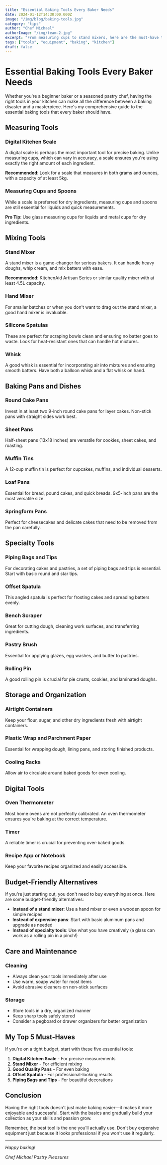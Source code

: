```yaml
---
title: "Essential Baking Tools Every Baker Needs"
date: 2024-01-12T14:30:00.000Z
image: "/img/blog/baking-tools.jpg"
category: "tips"
author: "Chef Michael"
authorImage: "/img/team-2.jpg"
excerpt: "From measuring cups to stand mixers, here are the must-have tools that will take your baking to the next level."
tags: ["tools", "equipment", "baking", "kitchen"]
draft: false
---
```


# Essential Baking Tools Every Baker Needs

Whether you're a beginner baker or a seasoned pastry chef, having the right tools in your kitchen can make all the difference between a baking disaster and a masterpiece. Here's my comprehensive guide to the essential baking tools that every baker should have.

## Measuring Tools

### Digital Kitchen Scale

A digital scale is perhaps the most important tool for precise baking. Unlike measuring cups, which can vary in accuracy, a scale ensures you're using exactly the right amount of each ingredient.

**Recommended**: Look for a scale that measures in both grams and ounces, with a capacity of at least 5kg.

### Measuring Cups and Spoons

While a scale is preferred for dry ingredients, measuring cups and spoons are still essential for liquids and quick measurements.

**Pro Tip**: Use glass measuring cups for liquids and metal cups for dry ingredients.

## Mixing Tools

### Stand Mixer

A stand mixer is a game-changer for serious bakers. It can handle heavy doughs, whip cream, and mix batters with ease.

**Recommended**: KitchenAid Artisan Series or similar quality mixer with at least 4.5L capacity.

### Hand Mixer

For smaller batches or when you don't want to drag out the stand mixer, a good hand mixer is invaluable.

### Silicone Spatulas

These are perfect for scraping bowls clean and ensuring no batter goes to waste. Look for heat-resistant ones that can handle hot mixtures.

### Whisk

A good whisk is essential for incorporating air into mixtures and ensuring smooth batters. Have both a balloon whisk and a flat whisk on hand.

## Baking Pans and Dishes

### Round Cake Pans

Invest in at least two 9-inch round cake pans for layer cakes. Non-stick pans with straight sides work best.

### Sheet Pans

Half-sheet pans (13x18 inches) are versatile for cookies, sheet cakes, and roasting.

### Muffin Tins

A 12-cup muffin tin is perfect for cupcakes, muffins, and individual desserts.

### Loaf Pans

Essential for bread, pound cakes, and quick breads. 9x5-inch pans are the most versatile size.

### Springform Pans

Perfect for cheesecakes and delicate cakes that need to be removed from the pan carefully.

## Specialty Tools

### Piping Bags and Tips

For decorating cakes and pastries, a set of piping bags and tips is essential. Start with basic round and star tips.

### Offset Spatula

This angled spatula is perfect for frosting cakes and spreading batters evenly.

### Bench Scraper

Great for cutting dough, cleaning work surfaces, and transferring ingredients.

### Pastry Brush

Essential for applying glazes, egg washes, and butter to pastries.

### Rolling Pin

A good rolling pin is crucial for pie crusts, cookies, and laminated doughs.

## Storage and Organization

### Airtight Containers

Keep your flour, sugar, and other dry ingredients fresh with airtight containers.

### Plastic Wrap and Parchment Paper

Essential for wrapping dough, lining pans, and storing finished products.

### Cooling Racks

Allow air to circulate around baked goods for even cooling.

## Digital Tools

### Oven Thermometer

Most home ovens are not perfectly calibrated. An oven thermometer ensures you're baking at the correct temperature.

### Timer

A reliable timer is crucial for preventing over-baked goods.

### Recipe App or Notebook

Keep your favorite recipes organized and easily accessible.

## Budget-Friendly Alternatives

If you're just starting out, you don't need to buy everything at once. Here are some budget-friendly alternatives:

- **Instead of a stand mixer**: Use a hand mixer or even a wooden spoon for simple recipes
- **Instead of expensive pans**: Start with basic aluminum pans and upgrade as needed
- **Instead of specialty tools**: Use what you have creatively (a glass can work as a rolling pin in a pinch!)

## Care and Maintenance

### Cleaning

- Always clean your tools immediately after use
- Use warm, soapy water for most items
- Avoid abrasive cleaners on non-stick surfaces

### Storage

- Store tools in a dry, organized manner
- Keep sharp tools safely stored
- Consider a pegboard or drawer organizers for better organization

## My Top 5 Must-Haves

If you're on a tight budget, start with these five essential tools:

1. **Digital Kitchen Scale** - For precise measurements
2. **Stand Mixer** - For efficient mixing
3. **Good Quality Pans** - For even baking
4. **Offset Spatula** - For professional-looking results
5. **Piping Bags and Tips** - For beautiful decorations

## Conclusion

Having the right tools doesn't just make baking easier—it makes it more enjoyable and successful. Start with the basics and gradually build your collection as your skills and passion grow.

Remember, the best tool is the one you'll actually use. Don't buy expensive equipment just because it looks professional if you won't use it regularly.

---

_Happy baking!_

_Chef Michael_
_Pastry Pleasures_
